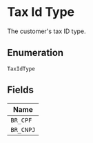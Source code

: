 
# Tax Id Type

The customer's tax ID type.

## Enumeration

`TaxIdType`

## Fields

| Name |
|  --- |
| `BR_CPF` |
| `BR_CNPJ` |

